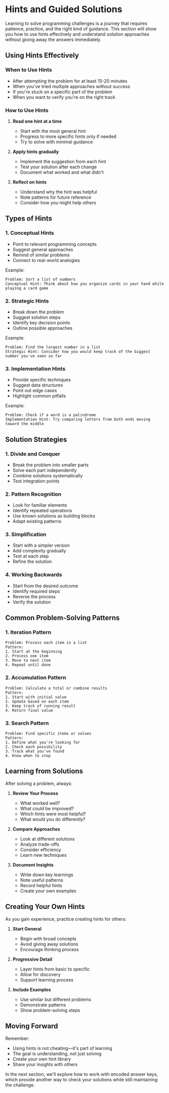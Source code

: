# Hints and Guided Solutions

Learning to solve programming challenges is a journey that requires patience, practice, and the right kind of guidance. This section will show you how to use hints effectively and understand solution approaches without giving away the answers immediately.

## Using Hints Effectively

### When to Use Hints
- After attempting the problem for at least 15-20 minutes
- When you've tried multiple approaches without success
- If you're stuck on a specific part of the problem
- When you want to verify you're on the right track

### How to Use Hints
1. **Read one hint at a time**
   - Start with the most general hint
   - Progress to more specific hints only if needed
   - Try to solve with minimal guidance

2. **Apply hints gradually**
   - Implement the suggestion from each hint
   - Test your solution after each change
   - Document what worked and what didn't

3. **Reflect on hints**
   - Understand why the hint was helpful
   - Note patterns for future reference
   - Consider how you might help others

## Types of Hints

### 1. Conceptual Hints
- Point to relevant programming concepts
- Suggest general approaches
- Remind of similar problems
- Connect to real-world analogies

Example:
```
Problem: Sort a list of numbers
Conceptual Hint: Think about how you organize cards in your hand while playing a card game
```

### 2. Strategic Hints
- Break down the problem
- Suggest solution steps
- Identify key decision points
- Outline possible approaches

Example:
```
Problem: Find the largest number in a list
Strategic Hint: Consider how you would keep track of the biggest number you've seen so far
```

### 3. Implementation Hints
- Provide specific techniques
- Suggest data structures
- Point out edge cases
- Highlight common pitfalls

Example:
```
Problem: Check if a word is a palindrome
Implementation Hint: Try comparing letters from both ends moving toward the middle
```

## Solution Strategies

### 1. Divide and Conquer
- Break the problem into smaller parts
- Solve each part independently
- Combine solutions systematically
- Test integration points

### 2. Pattern Recognition
- Look for familiar elements
- Identify repeated operations
- Use known solutions as building blocks
- Adapt existing patterns

### 3. Simplification
- Start with a simpler version
- Add complexity gradually
- Test at each step
- Refine the solution

### 4. Working Backwards
- Start from the desired outcome
- Identify required steps
- Reverse the process
- Verify the solution

## Common Problem-Solving Patterns

### 1. Iteration Pattern
```
Problem: Process each item in a list
Pattern: 
1. Start at the beginning
2. Process one item
3. Move to next item
4. Repeat until done
```

### 2. Accumulation Pattern
```
Problem: Calculate a total or combine results
Pattern:
1. Start with initial value
2. Update based on each item
3. Keep track of running result
4. Return final value
```

### 3. Search Pattern
```
Problem: Find specific items or values
Pattern:
1. Define what you're looking for
2. Check each possibility
3. Track what you've found
4. Know when to stop
```

## Learning from Solutions

After solving a problem, always:

1. **Review Your Process**
   - What worked well?
   - What could be improved?
   - Which hints were most helpful?
   - What would you do differently?

2. **Compare Approaches**
   - Look at different solutions
   - Analyze trade-offs
   - Consider efficiency
   - Learn new techniques

3. **Document Insights**
   - Write down key learnings
   - Note useful patterns
   - Record helpful hints
   - Create your own examples

## Creating Your Own Hints

As you gain experience, practice creating hints for others:

1. **Start General**
   - Begin with broad concepts
   - Avoid giving away solutions
   - Encourage thinking process

2. **Progressive Detail**
   - Layer hints from basic to specific
   - Allow for discovery
   - Support learning process

3. **Include Examples**
   - Use similar but different problems
   - Demonstrate patterns
   - Show problem-solving steps

## Moving Forward

Remember:
- Using hints is not cheating—it's part of learning
- The goal is understanding, not just solving
- Create your own hint library
- Share your insights with others

In the next section, we'll explore how to work with encoded answer keys, which provide another way to check your solutions while still maintaining the challenge.